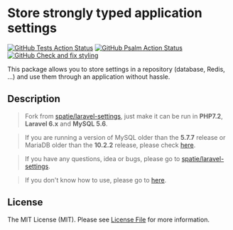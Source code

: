# Store strongly typed application settings

[![GitHub Tests Action Status](https://github.com/JimChenWYU/laravel-settings/actions/workflows/run-tests.yml/badge.svg)](https://github.com/JimChenWYU/laravel-settings/actions/workflows/run-tests.yml)
[![GitHub Psalm Action Status](https://github.com/JimChenWYU/laravel-settings/actions/workflows/psalm.yml/badge.svg)](https://github.com/JimChenWYU/laravel-settings/actions/workflows/psalm.yml)
[![GitHub Check and fix styling](https://github.com/JimChenWYU/laravel-settings/actions/workflows/php-cs-fixer.yml/badge.svg)](https://github.com/JimChenWYU/laravel-settings/actions/workflows/php-cs-fixer.yml)

This package allows you to store settings in a repository (database, Redis, ...) and use them through an application without hassle.

## Description

> Fork from [spatie/laravel-settings](https://github.com/spatie/laravel-settings), just make it can be run in **PHP7.2**, **Laravel 6.x** and **MySQL 5.6**.

> If you are running a version of MySQL older than the **5.7.7** release or MariaDB older than the **10.2.2** release, please check [here](https://laravel.com/docs/7.x/migrations#creating-indexes).

> If you have any questions, idea or bugs, please go to [spatie/laravel-settings](https://github.com/spatie/laravel-settings/issues).

> If you don't know how to use, please go to [here](https://github.com/spatie/laravel-settings#usage).

## License

The MIT License (MIT). Please see [License File](LICENSE.md) for more information.

